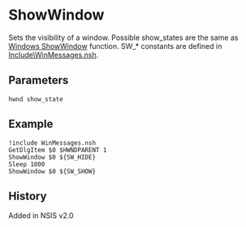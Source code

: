 # ShowWindow

Sets the visibility of a window. Possible show\_states are the same as [Windows ShowWindow][1] function. SW\_* constants are defined in [Include\WinMessages.nsh][2].

## Parameters

    hwnd show_state

## Example

    !include WinMessages.nsh
    GetDlgItem $0 $HWNDPARENT 1
    ShowWindow $0 ${SW_HIDE}
    Sleep 1000
    ShowWindow $0 ${SW_SHOW}

## History

Added in NSIS v2.0

[1]: http://msdn2.microsoft.com/en-us/library/ms633548
[2]: http://nsis.sourceforge.net/Docs/Include/WinMessages.nsh